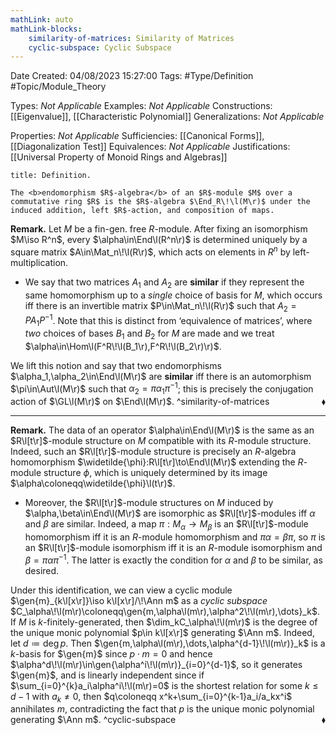 ```yaml
---
mathLink: auto
mathLink-blocks:
    similarity-of-matrices: Similarity of Matrices
    cyclic-subspace: Cyclic Subspace
---
```


<div class="topSpace"></div>

Date Created: 04/08/2023 15:27:00
Tags: #Type/Definition #Topic/Module_Theory

Types: <i>Not Applicable</i>
Examples: <i>Not Applicable</i>
Constructions: [[Eigenvalue]], [[Characteristic Polynomial]]
Generalizations: <i>Not Applicable</i>

Properties: <i>Not Applicable</i>
Sufficiencies: [[Canonical Forms]], [[Diagonalization Test]]
Equivalences: <i>Not Applicable</i>
Justifications: [[Universal Property of Monoid Rings and Algebras]]

``` ad-Definition
title: Definition.

The <b>endomorphism $R$-algebra</b> of an $R$-module $M$ over a commutative ring $R$ is the $R$-algebra $\End_R\!\l(M\r)$ under the induced addition, left $R$-action, and composition of maps.

```

<b>Remark.</b> Let $M$ be a fin-gen. free $R$-module. After fixing an isomorphism $M\iso R^n$, every $\alpha\in\End\l(R^n\r)$ is determined uniquely by a square matrix $A\in\Mat_n\!\l(R\r)$, which acts on elements in $R^n$ by left-multiplication.
* We say that two matrices $A_1$ and $A_2$ are <b>similar</b> if they represent the same homomorphism up to a <i>single</i> choice of basis for $M$, which occurs iff there is an invertible matrix $P\in\Mat_n\!\l(R\r)$ such that $A_2=PA_1P^{-1}$. Note that this is distinct from ‘equivalence of matrices’, where <i>two</i> choices of bases $B_1$ and $B_2$ for $M$ are made and we treat $\alpha\in\Hom\l(F^R\!\l(B_1\r),F^R\!\l(B_2\r)\r)$.

We lift this notion and say that two endomorphisms $\alpha_1,\alpha_2\in\End\l(M\r)$ are <b>similar</b> iff there is an automorphism $\pi\in\Aut\l(M\r)$ such that $\alpha_2=\pi\alpha_1\pi^{-1}$; this is precisely the conjugation action of $\GL\l(M\r)$ on $\End\l(M\r)$.<span style="float:right;">$\blacklozenge$</span>
^similarity-of-matrices

---

<b>Remark.</b> The data of an operator $\alpha\in\End\l(M\r)$ is the same as an $R\l[t\r]$-module structure on $M$ compatible with its $R$-module structure. Indeed, such an $R\l[t\r]$-module structure is precisely an $R$-algebra homomorphism $\widetilde{\phi}:R\l[t\r]\to\End\l(M\r)$ extending the $R$-module structure $\phi$, which is uniquely determined by its image $\alpha\coloneqq\widetilde{\phi}\l(t\r)$.
* Moreover, the $R\l[t\r]$-module structures on $M$ induced by $\alpha,\beta\in\End\l(M\r)$ are isomorphic as $R\l[t\r]$-modules iff $\alpha$ and $\beta$ are similar. Indeed, a map $\pi:M_\alpha\to M_\beta$ is an $R\l[t\r]$-module homomorphism iff it is an $R$-module homomorphism and $\pi\alpha=\beta\pi$, so $\pi$ is an $R\l[t\r]$-module isomorphism iff it is an $R$-module isomorphism and $\beta=\pi\alpha\pi^{-1}$. The latter is exactly the condition for $\alpha$ and $\beta$ to be similar, as desired.

Under this identification, we can view a cyclic module $\gen{m}_{k\l[x\r]}\iso k\l[x\r]/\!\Ann m$ as a <i>cyclic subspace</i> $C_\alpha\!\l(m\r)\coloneqq\gen{m,\alpha\l(m\r),\alpha^2\!\l(m\r),\dots}_k$. If $M$ is $k$-finitely-generated, then $\dim_kC_\alpha\!\l(m\r)$ is the degree of the unique monic polynomial $p\in k\l[x\r]$ generating $\Ann m$. Indeed, let $d\coloneqq\deg p$. Then $\gen{m,\alpha\l(m\r),\dots,\alpha^{d-1}\!\l(m\r)}_k$ is a $k$-basis for $\gen{m}$ since $p\cdot m=0$ and hence $\alpha^d\!\l(m\r)\in\gen{\alpha^i\!\l(m\r)}_{i=0}^{d-1}$, so it generates $\gen{m}$, and is linearly independent since if $\sum_{i=0}^{k}a_i\alpha^i\!\l(m\r)=0$ is the shortest relation for some $k\leq d-1$ with $a_k\neq0$, then $q\coloneqq x^k+\sum_{i=0}^{k-1}a_i/a_kx^i$ annihilates $m$, contradicting the fact that $p$ is the unique monic polynomial generating $\Ann m$.<span style="float:right;">$\blacklozenge$</span>
^cyclic-subspace
